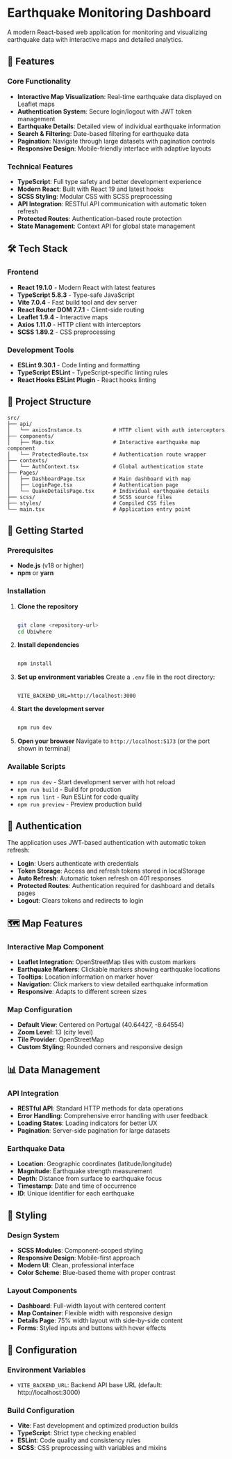 # Earthquake Monitoring Dashboard

A modern React-based web application for monitoring and visualizing earthquake data with interactive maps and detailed analytics.

## 🚀 Features

### Core Functionality
- **Interactive Map Visualization**: Real-time earthquake data displayed on Leaflet maps
- **Authentication System**: Secure login/logout with JWT token management
- **Earthquake Details**: Detailed view of individual earthquake information
- **Search & Filtering**: Date-based filtering for earthquake data
- **Pagination**: Navigate through large datasets with pagination controls
- **Responsive Design**: Mobile-friendly interface with adaptive layouts

### Technical Features
- **TypeScript**: Full type safety and better development experience
- **Modern React**: Built with React 19 and latest hooks
- **SCSS Styling**: Modular CSS with SCSS preprocessing
- **API Integration**: RESTful API communication with automatic token refresh
- **Protected Routes**: Authentication-based route protection
- **State Management**: Context API for global state management

## 🛠️ Tech Stack

### Frontend
- **React 19.1.0** - Modern React with latest features
- **TypeScript 5.8.3** - Type-safe JavaScript
- **Vite 7.0.4** - Fast build tool and dev server
- **React Router DOM 7.7.1** - Client-side routing
- **Leaflet 1.9.4** - Interactive maps
- **Axios 1.11.0** - HTTP client with interceptors
- **SCSS 1.89.2** - CSS preprocessing

### Development Tools
- **ESLint 9.30.1** - Code linting and formatting
- **TypeScript ESLint** - TypeScript-specific linting rules
- **React Hooks ESLint Plugin** - React hooks linting

## 📁 Project Structure

```
src/
├── api/
│   └── axiosInstance.ts          # HTTP client with auth interceptors
├── components/
│   ├── Map.tsx                   # Interactive earthquake map component
│   └── ProtectedRoute.tsx        # Authentication route wrapper
├── contexts/
│   └── AuthContext.tsx           # Global authentication state
├── Pages/
│   ├── DashboardPage.tsx         # Main dashboard with map
│   ├── LoginPage.tsx             # Authentication page
│   └── QuakeDetailsPage.tsx      # Individual earthquake details
├── scss/                         # SCSS source files
├── styles/                       # Compiled CSS files
└── main.tsx                      # Application entry point
```

## 🚀 Getting Started

### Prerequisites

- **Node.js** (v18 or higher)
- **npm** or **yarn**

### Installation

1. **Clone the repository**

   ```bash

   git clone <repository-url>
   cd Ubiwhere
   ```

2. **Install dependencies**

   ```bash

   npm install
   ```

3. **Set up environment variables**
   Create a `.env` file in the root directory:

   ```env

   VITE_BACKEND_URL=http://localhost:3000
   ```

4. **Start the development server**

   ```bash

   npm run dev
   ```

5. **Open your browser**
   Navigate to `http://localhost:5173` (or the port shown in terminal)

### Available Scripts

- `npm run dev` - Start development server with hot reload
- `npm run build` - Build for production
- `npm run lint` - Run ESLint for code quality
- `npm run preview` - Preview production build

## 🔐 Authentication

The application uses JWT-based authentication with automatic token refresh:

- **Login**: Users authenticate with credentials
- **Token Storage**: Access and refresh tokens stored in localStorage
- **Auto Refresh**: Automatic token refresh on 401 responses
- **Protected Routes**: Authentication required for dashboard and details pages
- **Logout**: Clears tokens and redirects to login

## 🗺️ Map Features

### Interactive Map Component

- **Leaflet Integration**: OpenStreetMap tiles with custom markers
- **Earthquake Markers**: Clickable markers showing earthquake locations
- **Tooltips**: Location information on marker hover
- **Navigation**: Click markers to view detailed earthquake information
- **Responsive**: Adapts to different screen sizes

### Map Configuration

- **Default View**: Centered on Portugal (40.64427, -8.64554)
- **Zoom Level**: 13 (city level)
- **Tile Provider**: OpenStreetMap
- **Custom Styling**: Rounded corners and responsive design

## 📊 Data Management

### API Integration

- **RESTful API**: Standard HTTP methods for data operations
- **Error Handling**: Comprehensive error handling with user feedback
- **Loading States**: Loading indicators for better UX
- **Pagination**: Server-side pagination for large datasets

### Earthquake Data

- **Location**: Geographic coordinates (latitude/longitude)
- **Magnitude**: Earthquake strength measurement
- **Depth**: Distance from surface to earthquake focus
- **Timestamp**: Date and time of occurrence
- **ID**: Unique identifier for each earthquake

## 🎨 Styling

### Design System

- **SCSS Modules**: Component-scoped styling
- **Responsive Design**: Mobile-first approach
- **Modern UI**: Clean, professional interface
- **Color Scheme**: Blue-based theme with proper contrast

### Layout Components

- **Dashboard**: Full-width layout with centered content
- **Map Container**: Flexible width with responsive design
- **Details Page**: 75% width layout with side-by-side content
- **Forms**: Styled inputs and buttons with hover effects

## 🔧 Configuration

### Environment Variables

- `VITE_BACKEND_URL`: Backend API base URL (default: http://localhost:3000)

### Build Configuration  

- **Vite**: Fast development and optimized production builds
- **TypeScript**: Strict type checking enabled
- **ESLint**: Code quality and consistency rules
- **SCSS**: CSS preprocessing with variables and mixins
